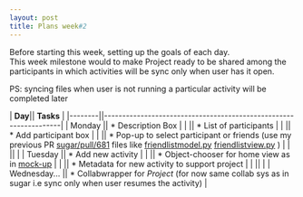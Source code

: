 ```yaml
---
layout: post
title: Plans week#2
---
```


Before starting this week, setting up the goals of each day.<br>
This week milestone would to make Project ready to be shared among the participants in which activities will be sync only when user has it open.

PS: syncing files when user is not running a particular activity will be completed later

| **Day**|| **Tasks**                                                        |
|--------||------------------------------------------------------------------|
| Monday || * Description Box |
|        || * List of participants |
|        || * Add participant box |
|        || * Pop-up to select participant or friends (use my previous PR [sugar/pull/681](https://github.com/sugarlabs/sugar/pull/681) files like [friendlistmodel.py](https://github.com/AbrahmAB/sugar/blob/bf477466db711b7758b9cd8f8b8d989379bf9d63/src/jarabe/view/friendlistmodel.py) [friendlistview.py](https://github.com/AbrahmAB/sugar/blob/bf477466db711b7758b9cd8f8b8d989379bf9d63/src/jarabe/view/friendlistview.py) ) |
|        || |
| Tuesday || * Add new activity |
|        || * Object-chooser for home view as in [mock-up](https://github.com/AbrahmAB/sugar-prototype/compare/prototype) |
|         || * Metadata for new activity to support project |
| || |
| Wednesday... || * Collabwrapper for *Project* (for now same collab sys as in sugar i.e sync only when user resumes the activity) |

